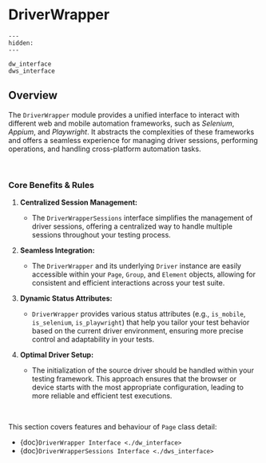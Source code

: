 # DriverWrapper

```{toctree}
---
hidden:
---

dw_interface
dws_interface
```

## Overview

The `DriverWrapper` module provides a unified interface to interact with different web and mobile automation frameworks,
such as _Selenium_, _Appium_, and _Playwright_. It abstracts the complexities of these frameworks and offers a seamless 
experience for managing driver sessions, performing operations, and handling cross-platform automation tasks.

<br>

### Core Benefits & Rules

1. **Centralized Session Management:**
   - The `DriverWrapperSessions` interface simplifies the management of driver sessions, offering a centralized way to handle multiple sessions throughout your testing process.

2. **Seamless Integration:**
   - The `DriverWrapper` and its underlying `Driver` instance are easily accessible within your `Page`, `Group`, and `Element` objects, allowing for consistent and efficient interactions across your test suite.

3. **Dynamic Status Attributes:**
   - `DriverWrapper` provides various status attributes (e.g., `is_mobile`, `is_selenium`, `is_playwright`) that help you tailor your test behavior based on the current driver environment, ensuring more precise control and adaptability in your tests.

4. **Optimal Driver Setup:**
   - The initialization of the source driver should be handled within your testing framework. This approach ensures that the browser or device starts with the most appropriate configuration, leading to more reliable and efficient test executions.

<br>

This section covers features and behaviour of `Page` class detail:
- {doc}`DriverWrapper Interface <./dw_interface>`
- {doc}`DriverWrapperSessions Interface <./dws_interface>`
